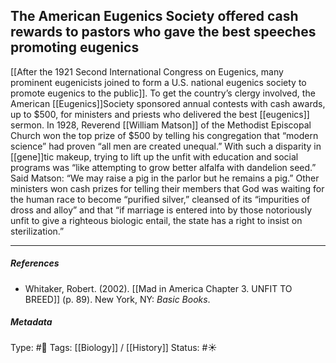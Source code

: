 ## The American Eugenics Society offered cash rewards to pastors who gave the best speeches promoting eugenics # 

[[After the 1921 Second International Congress on Eugenics, many prominent eugenicists joined to form a U.S. national eugenics society to promote eugenics to the public]]. To get the country’s clergy involved, the American [[Eugenics]]Society sponsored annual contests with cash awards, up to $500, for ministers and priests who delivered the best [[eugenics]] sermon. In 1928, Reverend [[William Matson]] of the Methodist Episcopal Church won the top prize of $500 by telling his congregation that “modern science” had proven “all men are created unequal.” With such a disparity in [[gene]]tic makeup, trying to lift up the unfit with education and social programs was “like attempting to grow better alfalfa with dandelion seed.” Said Matson: “We may raise a pig in the parlor but he remains a pig.” Other ministers won cash prizes for telling their members that God was waiting for the human race to become “purified silver,” cleansed of its “impurities of dross and alloy” and that “if marriage is entered into by those notoriously unfit to give a righteous biologic entail, the state has a right to insist on sterilization.”

___

##### References

- Whitaker, Robert. (2002). [[Mad in America Chapter 3. UNFIT TO BREED]] (p. 89). New York, NY: _Basic Books_.

##### Metadata

Type: #🔴 
Tags: [[Biology]] / [[History]] 
Status: #☀️ 